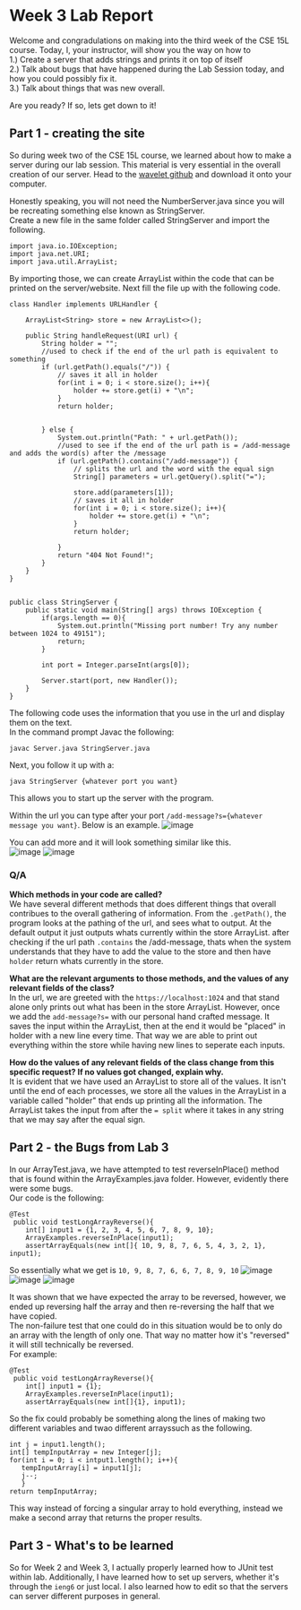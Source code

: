 # Week 3 Lab Report
Welcome and congradulations on making into the third week of the CSE 15L course. Today, I, your instructor, will show you the way on how to \
1.)  Create a server that adds strings and prints it on top of itself \
2.) Talk about bugs that have happened during the Lab Session today, and how you could possibly fix it. \
3.) Talk about things that was new overall. 

Are you ready? If so, lets get down to it!

## Part 1 - creating the site
So during week two of the CSE 15L course, we learned about how to make a server during our lab session. This material is very essential in the overall creation of our server.
Head to the [wavelet github](https://github.com/ucsd-cse15l-f22/wavelet) and download it onto your computer. 

Honestly speaking, you will not need the NumberServer.java since you will be recreating something else known as StringServer. \
Create a new file in the same folder called StringServer and import the following. 
```
import java.io.IOException;
import java.net.URI;
import java.util.ArrayList;
```

By importing those, we can create ArrayList within the code that can be printed on the server/website.
Next fill the file up with the following code.
```
class Handler implements URLHandler {
    
    ArrayList<String> store = new ArrayList<>();

    public String handleRequest(URI url) {
        String holder = "";
        //used to check if the end of the url path is equivalent to something
        if (url.getPath().equals("/")) {
            // saves it all in holder
            for(int i = 0; i < store.size(); i++){
                holder += store.get(i) + "\n";
            }
            return holder;


        } else {
            System.out.println("Path: " + url.getPath());
            //used to see if the end of the url path is = /add-message and adds the word(s) after the /message
            if (url.getPath().contains("/add-message")) {
                // splits the url and the word with the equal sign
                String[] parameters = url.getQuery().split("=");

                store.add(parameters[1]);
                // saves it all in holder
                for(int i = 0; i < store.size(); i++){
                    holder += store.get(i) + "\n";
                }
                return holder;
                
            }
            return "404 Not Found!";
        }
    }
}


public class StringServer {
    public static void main(String[] args) throws IOException {
        if(args.length == 0){
            System.out.println("Missing port number! Try any number between 1024 to 49151");
            return;
        }

        int port = Integer.parseInt(args[0]);

        Server.start(port, new Handler());
    }
}
```
The following code uses the information that you use in the url and display them on the text. \
In the command prompt Javac the following:
```
javac Server.java StringServer.java
```
Next, you follow it up with a:
```
java StringServer {whatever port you want}
```
This allows you to start up the server with the program.

Within the url you can type after your port `/add-message?s={whatever message you want}`. Below is an example.
![image](https://i.imgur.com/aRsBrMv.png) 

You can add more and it will look something similar like this. \
![image](https://i.imgur.com/9iFHksY.png) 
![image](https://i.imgur.com/NiCGCw9.png)

### Q/A
**Which methods in your code are called?** \
We have several different methods that does different things that overall contribues to the overall gathering of information. From the `.getPath()`, the program looks at the pathing of the url, and sees what to output. At the default output it just outputs whats currently within the store ArrayList. after checking if the url path `.contains` the /add-message, thats when the system understands that they have to add the value to the store and then have `holder` return whats currently in the store. 


**What are the relevant arguments to those methods, and the values of any relevant fields of the class?** \
In the url, we are greeted with the `https://localhost:1024` and that stand alone only prints out what has been in the store ArrayList. However, once we add the `add-message?s=` with our personal hand crafted message. It saves the input within the ArrayList, then at the end it would be "placed" in holder with a new line every time. That way we are able to print out everything within the store while having new lines to seperate each inputs. 


**How do the values of any relevant fields of the class change from this specific request? If no values got changed, explain why.** \
It is evident that we have used an ArrayList to store all of the values. It isn't until the end of each processes, we store all the values in the ArrayList in a variable called "holder" that ends up printing all the information. The ArrayList takes the input from after the `= split` where it takes in any string that we may say after the equal sign.

## Part 2 - the Bugs from Lab 3

In our ArrayTest.java, we have attempted to test reverseInPlace() method that is found within the ArrayExamples.java folder. However, evidently there were some bugs. \
Our code is the following:
```
@Test
 public void testLongArrayReverse(){
    int[] input1 = {1, 2, 3, 4, 5, 6, 7, 8, 9, 10};
    ArrayExamples.reverseInPlace(input1);
    assertArrayEquals(new int[]{ 10, 9, 8, 7, 6, 5, 4, 3, 2, 1}, input1);
```
So essentially what we get is
`10, 9, 8, 7, 6, 6, 7, 8, 9, 10`
![image](https://i.imgur.com/8oDAL4q.png)
![image](https://i.imgur.com/6vTwy7n.png)
![image](https://i.imgur.com/nOTVZ9R.png)

It was shown that we have expected the array to be reversed, however, we ended up reversing half the array and then re-reversing the half that we have copied. \
The non-failure test that one could do in this situation would be to only do an array with the length of only one. That way no matter how it's "reversed" it will still technically be reversed. \
For example:
```
@Test
 public void testLongArrayReverse(){
    int[] input1 = {1};
    ArrayExamples.reverseInPlace(input1);
    assertArrayEquals(new int[]{1}, input1);
 ```
 
 So the fix could probably be something along the lines of making two different variables and twao different arrayssuch as the following.
 ```
 int j = input1.length();
 int[] tempInputArray = new Integer[j];
 for(int i = 0; i < intput1.length(); i++){
    tempInputArray[i] = input1[j];
    j--;
    }
 return tempInputArray;
 ```
 This way instead of forcing a singular array to hold everything, instead we make a second array that returns the proper results.
 
 ## Part 3 - What's to be learned
 So for Week 2 and Week 3, I actually properly learned how to JUnit test within lab. Additionally, I have learned how to set up servers, whether it's through the `ieng6` or just local. I also learned how to edit so that the servers can server different purposes in general.
